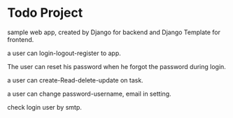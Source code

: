 # Todo Project 

sample web app, created by Django for backend and Django Template for frontend.

a user can login-logout-register to app.

The user can reset his password when he forgot the password during login.

a user can create-Read-delete-update on task.

a user can change password-username, email in setting.

check login user by smtp.